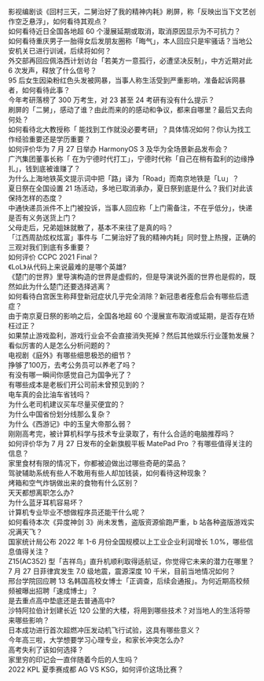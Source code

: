 影视编剧谈《回村三天，二舅治好了我的精神内耗》刷屏，称「反映出当下文艺创作空乏悬浮」，如何看待其观点？  
如何看待近日全国各地超 60 个漫展延期或取消，取消原因显示为不可抗力？  
如何看待重庆男子一胎得女后发朋友圈称「晦气」，本人回应只是牢骚话？当地公安机关已进行训诫，后续将如何？  
外交部再回应佩洛西计划访台「若美方一意孤行，必遭坚决反制」，中方近期对此 6 次发声，释放了什么信号？  
95 后女生因染粉红色头发被网暴，当事人称生活受到严重影响，准备起诉网暴者，如何看待此事？  
今年考研落榜了 300 万考生，对 23 甚至 24 考研有没有什么提示？  
刷屏的「二舅」，感动了谁？由此而来的的感动和争议，都来自哪里？最后又去向何处？  
如何看待北大教授称「 能找到工作就没必要考研」？具体情况如何？你认为找工作经验重要还是学历重要？  
如何评价华为 7 月 27 日举办 HarmonyOS 3 及华为全场景新品发布会？  
广汽集团董事长称「 在为宁德时代打工」，宁德时代称「自己在稍有盈利的边缘挣扎」，钱到底被谁赚了？  
为什么上海地铁英文提示词中把「路」译为「Road」而南京地铁是「Lu」？  
夏日祭在全国设置 21 场活动，多地已取消承办，夏日祭到底是什么？我们对此该保持怎样的态度？  
中通快递员派件不上门被投诉，当事人回应称「上门需备注，不在乎低分」，快递是否有义务送货上门？  
父母走后，兄弟姐妹就散了，基本不来往了是真的吗？  
「江西周劼炫权炫富」事件与「二舅治好了我的精神内耗」同时登上热搜，正确的三观对我们到底有多重要？  
如何评价 CCPC 2021 Final？  
《LoL》从代码上来说最难的是哪个英雄?  
《楚门的世界》里导演构造的世界是虚假的，但是导演说外面的世界也是假的，既然如此为什么楚门还要选择逃离？  
如何看待白宫医生称拜登新冠症状几乎完全消除？新冠患者痊愈后会有哪些后遗症？  
由于南京夏日祭的影响之后，全国各地超 60 个漫展宣布取消或延期，是否存在矫枉过正？  
如果禁止游戏盈利，游戏行业会不会直接消失死掉？然后其他娱乐行业蓬勃发展？  
看似厉害的人是怎么分析问题的？  
电视剧《庭外》有哪些细思极恐的细节？  
挣够了100万，去考公务员可以养老了吗？  
有没有哪一瞬间你感觉自己为国争光了？  
有哪些成本是老板们开公司前未曾预见到的？  
电车真的会比油车省钱吗？  
为什么老司机建议买车尽量买便宜的？  
为什么中国省份划分线那么复杂？  
为什么《西游记》中的玉皇大帝那么弱？  
刚刚高考完，被计算机科学与技术专业录取了，有什么合适的电脑推荐吗？  
如何评价华为 7 月 27 日发布的全新旗舰平板 MatePad Pro ？有哪些值得关注的信息？  
家里食材有限的情况下，你都被迫做出过哪些奇葩的菜品？  
驾驶辅助系统有些人不敢用有些人却加钱装，如何看待这种现象？  
烤箱和空气炸锅做出来的食物有什么区别？  
天天都想离职怎么办?  
为什么蓝牙耳机容易坏？  
计算机专业毕业不想做程序员还能干什么呢？  
如何看待本次《异度神剑 3》尚未发售，盗版资源偷跑严重，b 站各种盗版游戏实况满天飞？  
国家统计局公布 2022 年 1-6 月份全国规模以上工业企业利润增长 1.0%，哪些信息值得关注？  
Z15(AC352) 型「吉祥鸟」直升机顺利取得适航证，你觉得它未来的潜力在哪里？  
7 月 27 日菲律宾发生 7.0 级地震，震源深度 10 千米，目前当地情况如何？  
邢台学院回应聘 13 名韩国高校女博士「正调查，后续会通报」。为何近期高校频频被曝出招聘「速成博士」？  
是去重点高中垫底还是去普通高中?  
沙特阿拉伯计划建长近 120 公里的大楼，将用到哪些技术？对当地人的生活将带来哪些影响？  
日本成功进行首次超燃冲压发动机飞行试验，这具有哪些意义？  
今年高三啦，大学想要学习心理专业，和家长冲突怎么办?  
高考失利了该如何选择？  
家里穷的印记会一直伴随着今后的人生吗？  
2022 KPL 夏季赛成都 AG VS KSG，如何评价这场比赛？  
